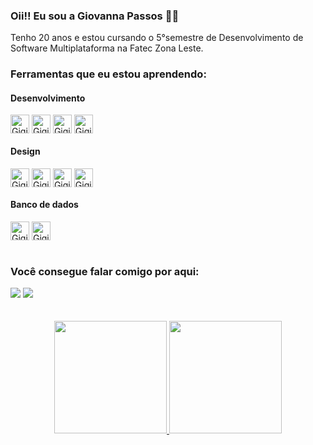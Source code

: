 ### Oii!! Eu sou a Giovanna Passos 👋😁

  Tenho 20 anos e estou cursando o 5°semestre de Desenvolvimento de Software Multiplataforma na Fatec Zona Leste. <br>
  
### Ferramentas que eu estou aprendendo:
#### Desenvolvimento
  <div style="display: inline_block">
  <img align="center" alt="Gigi-Js" height="30" src="https://img.shields.io/badge/JavaScript-F7DF1E?style=for-the-badge&logo=javascript&logoColor=black">
  <img align="center" alt="Gigi-HTML" height="30" src="https://img.shields.io/badge/HTML5-E34F26?style=for-the-badge&logo=html5&logoColor=white">
  <img align="center" alt="Gigi-CSS" height="30" src="https://img.shields.io/badge/CSS3-1572B6?style=for-the-badge&logo=css3&logoColor=white">
  <img align="center" alt="Gigi-React" height="30" src="https://img.shields.io/badge/React-20232A?style=for-the-badge&logo=react&logoColor=61DAFB">
  </div>
    
#### Design
  <div style="display: inline_block">
  <img align="center" alt="Gigi-Gimp" height="30"  src="https://img.shields.io/badge/gimp-5C5543?style=for-the-badge&logo=gimp&logoColor=white">
  <img align="center" alt="Gigi-Figma" height="30" src="https://img.shields.io/badge/Figma-F24E1E?style=for-the-badge&logo=figma&logoColor=white">
  <img align="center" alt="Gigi-Photoshop" height="30"  src="https://img.shields.io/badge/Adobe%20Photoshop-31A8FF?style=for-the-badge&logo=Adobe%20Photoshop&logoColor=black">
  <img align="center" alt="Gigi-Canva" height="30"  src="https://img.shields.io/badge/Canva-%2300C4CC.svg?&style=for-the-badge&logo=Canva&logoColor=white">
  </div> 

#### Banco de dados
  <div style="display: inline_block">
  <img align="center" alt="Gigi-MongoDB" height="30"  src="https://img.shields.io/badge/MongoDB-4EA94B?style=for-the-badge&logo=mongodb&logoColor=white">
  <img align="center" alt="Gigi-MySQL" height="30"  src="https://img.shields.io/badge/MySQL-005C84?style=for-the-badge&logo=mysql&logoColor=white">
  </div> 
  <br>

### Você consegue falar comigo por aqui:
  <div>
    <a href = "mailto:giovanna.figueirasilva@gmail.com"><img src="https://img.shields.io/badge/Gmail-D14836?style=for-the-badge&logo=gmail&logoColor=white"  target="_blank"></a>
     <a href = https://www.linkedin.com/in/giovannafigueira><img src=https://img.shields.io/badge/LinkedIn-0077B5?style=for-the-badge&logo=linkedin&logoColor=white target="_blank"></a>
  </div>
  <br>
  <br>
<div align="center">
  <a href="https://github.com/giovannapfs">
  <img height="180em" src="https://github-readme-stats.vercel.app/api?username=giovannapfs&show_icons=true&theme=bear&include_all_commits=true&count_private=true&locale=pt-br"/>
    
  <img height="180em" src="https://github-readme-stats.vercel.app/api/top-langs/?username=giovannapfs&layout=compact&langs_count=7&theme=bear&locale=pt-br"/>
  </div>
  
